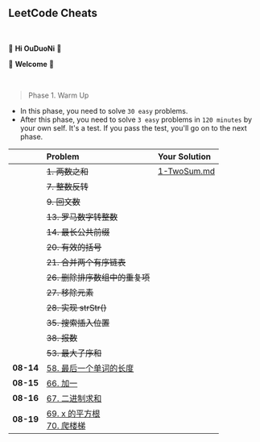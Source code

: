 ## LeetCode Cheats

<br>

🎉 **Hi OuDuoNi** 🎉

🥳    **Welcome**   🥳

<br>

> Phase 1. Warm Up

- In this phase, you need to solve `30 easy` problems.
- After this phase, you need to solve `3 easy` problems in `120 minutes` by your own self. It's a test. If you pass the test, you'll go on to the next phase.

|           | Problem                                                      | Your Solution                     |
| :-------- | :----------------------------------------------------------- | :-------------------------------- |
|           | ~~1. 两数之和~~                                              | [1-TwoSum.md](WarmUp/1-TwoSum.md) |
|           | ~~7. 整数反转~~                                              |                                   |
|           | ~~9. 回文数~~                                                |                                   |
|           | ~~13. 罗马数字转整数~~                                       |                                   |
|           | ~~14. 最长公共前缀~~                                         |                                   |
|           | ~~20. 有效的括号~~                                           |                                   |
|           | ~~21. 合并两个有序链表~~                                     |                                   |
|           | ~~26. 删除排序数组中的重复项~~                               |                                   |
|           | ~~27. 移除元素~~                                             |                                   |
|           | ~~28. 实现 strStr()~~                                        |                                   |
|           | ~~35. 搜索插入位置~~                                         |                                   |
|           | ~~38. 报数~~                                                 |                                   |
|           | ~~53. 最大子序和~~                                           |                                   |
| **08-14** | [58. 最后一个单词的长度](https://leetcode-cn.com/problems/length-of-last-word/) |                                   |
| **08-15** | [66. 加一](https://leetcode-cn.com/problems/plus-one/)       |                                   |
| **08-16** | [67. 二进制求和](https://leetcode-cn.com/problems/add-binary/) |                                   |
| **08-19** | [69. x 的平方根](https://leetcode-cn.com/problems/sqrtx/)<br/>[70. 爬楼梯](https://leetcode-cn.com/problems/climbing-stairs/) |                                   |